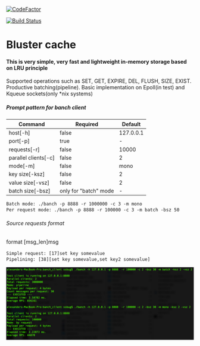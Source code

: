 [![CodeFactor](https://www.codefactor.io/repository/github/ssbug696/bluster_cache/badge/master)](https://www.codefactor.io/repository/github/ssbug696/bluster_cache/overview/master)

[![Build Status](https://travis-ci.org/SSbug696/bluster_cache.svg?branch=master)](https://travis-ci.org/SSbug696/bluster_cache)

# Bluster cache
####  This is very simple, very fast and lightweight in-memory storage based on LRU principle
Supported operations such as SET, GET, EXPIRE, DEL, FLUSH, SIZE, EXIST. Productive batching(pipeline).
Basic implementation on Epoll(in test) and Kqueue sockets(only *nix systems)

##### Prompt pattern for banch client 
| Command | Required| Default |
| ------ | ----- |------  |
|host[-h]|false|127.0.0.1|
|port[-p]|true|-|
|requests[-r]|false|10000|
|parallel clients[-c]|false|2|
|mode[-m]|false|mono|
|key size[-ksz]|false|2|
|value size[-vsz]|false|2|
|batch size[-bsz]|only for "batch" mode|-|

```
Batch mode: ./banch -p 8888 -r 1000000 -c 3 -m mono
Per request mode: ./banch -p 8888 -r 100000 -c 3 -m batch -bsz 50
```

###### Source requests format

format [msg_len]msg
```
Simple request: [17]set key somevalue
Pipelining: [38][set key somevalue,set key2 somevalue]
```

![Illustration](https://github.com/SSbug696/bluster_cache/blob/master/banch_client/img/img.png)
